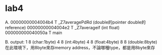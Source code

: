 # lab4
A.
00000000004004b4 T _Z7averagePdRd  (double的pointer double的reference)
00000000004004e2 T _Z7averageif  (int float)
000000000040050a T main

B.
output:
1 8 (char:1byte)
4 8 (int:4byte)
4 8 (float:4byte)
8 8 (double:8byte)
在此環境下，用8byte來存memory address，不論哪種type，都是用8byte來存
